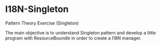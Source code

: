 # I18N-Singleton
Pattern Theory Exercise (Singleton)

The main objective is to understand Singleton pattern and develop a little program with ResourceBoundle in order to create a I18N manager.
